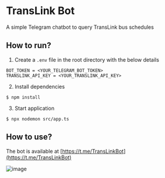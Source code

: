 # TransLink Bot
A simple Telegram chatbot to query TransLink bus schedules

## How to run?

1. Create a `.env` file in the root directory with the below details
```
BOT_TOKEN = <YOUR_TELEGRAM_BOT_TOKEN>
TRANSLINK_API_KEY = <YOUR_TRANSLINK_API_KEY>
```

2. Install dependencies
```
$ npm install
```

3. Start application
```
$ npx nodemon src/app.ts
```

## How to use?
The bot is available at [https://t.me/TransLinkBot](https://t.me/TransLinkBot)

![image](https://user-images.githubusercontent.com/42204888/225764750-cd05728d-0cb7-4dff-8ca6-c72d9701d80c.png)
